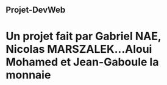 ## Projet-DevWeb
# Un projet fait par Gabriel NAE, Nicolas MARSZALEK...Aloui Mohamed et Jean-Gaboule la monnaie
